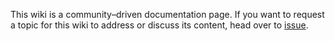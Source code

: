 This wiki is a community–driven documentation page. If you want to request a topic for this wiki to address or discuss its content, head over to [issue](https://github.com/ashwina/StarPlat/issues/49).